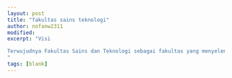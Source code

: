 ```yaml
---
layout: post
title: "fakultas sains teknologi"
author: nofanw2311
modified:
excerpt: "Visi

Terwujudnya Fakultas Sains dan Teknologi sebagai fakultas yang menyelenggarakan pendidikan integrasi sains dan Islam, penelitian, dan pengabdian kepada masyarakat, yang berkualitas pada tahun 2018.
"
tags: [blank]
---
```




